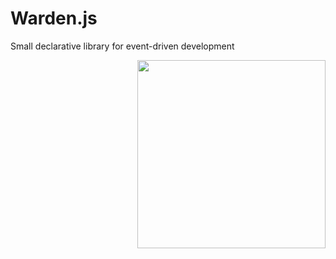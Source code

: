 Warden.js
=========

Small declarative library for event-driven development

<img src="http://ps.cms-service.ru/warden/assets/img/warden.png" align="right" width="301px" />

